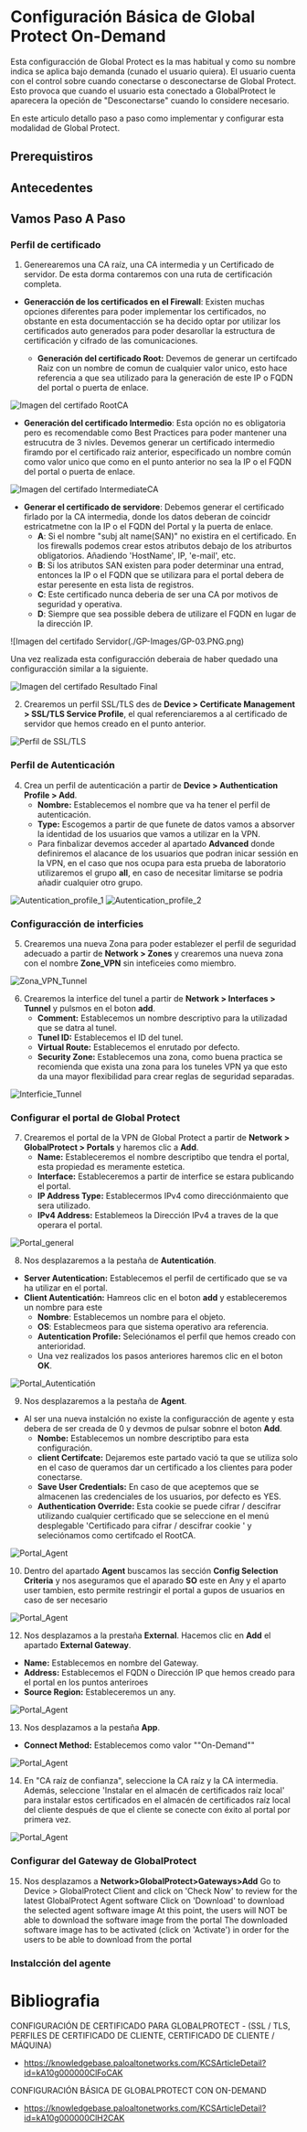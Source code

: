 # Configuración Básica de Global Protect On-Demand

Esta configuracción de Global Protect es la mas habitual y como su nombre indica se aplica bajo demanda (cunado el usuario quiera). El usuario cuenta con el control sobre cuando conectarse o desconectarse de Global Protect. Esto provoca que cuando el usuario esta conectado a GlobalProtect le aparecera la opeción de "Desconectarse" cuando lo considere necesario.

En este articulo detallo paso a paso como implementar y configurar esta modalidad de Global Protect.

## Prerequistiros


## Antecedentes




## Vamos Paso A Paso

### Perfil de certificado
1. Generearemos una CA raíz, una CA intermedia y un Certificado de servidor. De esta dorma contaremos con una ruta de certificación completa.
   
  * **Generacción de los certificados en el Firewall**: Existen muchas opciones diferentes para poder implementar los certificados, no obstante en esta documentacción se ha decido optar por utilizar los certificados auto generados para poder desarollar la estructura de certificación y cifrado de las comunicaciones.
  
    * **Generación del certificado Root:** Devemos de generar un certifcado Raiz con un nombre de comun de cualquier valor unico, esto hace referencia a que sea utilizado para la generación de este IP o FQDN del portal o puerta de enlace.
    
   ![Imagen del certifado RootCA](./GP-Images/GP-01.PNG.png)
    
   * **Generación del certificado Intermedio**: Esta opción no es obligatoria pero es recomendable como Best Practices para poder mantener una estrucutra de 3 nivles. Devemos generar un certificado intermedio firamdo por el certificado raiz anterior, especificado un nombre común como valor unico que como en el punto anterior no sea la IP o el FQDN del portal o puerta de enlace.

   ![Imagen del certifado IntermediateCA](./GP-Images/GP-02.PNG.png)

   * **Generar el certificado de servidore**: Debemos generar el certificado firlado por la CA intermedia, donde los datos deberan de coincidr estricatmetne con la IP o el FQDN del Portal y la puerta de enlace. 
      * **A**: Si el nombre "subj alt name(SAN)" no existira en el certificado. En los firewalls podemos crear estos atributos debajo de los atriburtos obligatorios. Añadiendo 'HostName', IP, 'e-mail', etc. 
      * **B**: Si los atributos SAN existen para poder determinar una entrad, entonces la IP o el FQDN que se utilizara para el portal debera de estar peresente en esta lista de registros.
      * **C**: Este certificado nunca deberia de ser una CA por motivos de seguridad y operativa.
      * **D**: Siempre que sea possible debera de utilizare el FQDN en lugar de la dirección IP.

 ![Imagen del certifado Servidor(./GP-Images/GP-03.PNG.png)
 
 
 Una vez realizada esta configuracción deberaia de haber quedado una configuracción similar a la siguiente.
 
 ![Imagen del certifado Resultado Final](./GP-Images/GP-04.PNG.png)
 


2. Crearemos un perfil SSL/TLS des de **Device > Certificate Management > SSL/TLS Service Profile**, el qual referenciaremos a al certificado de servidor que hemos creado en el punto anterior.

 ![Perfil de SSL/TLS](./GP-Images/GP-05.PNG.png)


### Perfil de Autenticación

4. Crea un perfil de autenticación a partir de **Device > Authentication Profile > Add**.
   * **Nombre:** Establecemos el nombre que va ha tener el perfil de autenticación.
   * **Type:** Escogemos a partir de que funete de datos vamos a absorver la identidad de los usuarios que vamos a utilizar en la VPN.
   * Para finbalizar devemos acceder al apartado **Advanced** donde definiremos el alacance de los usuarios que podran inicar sessión en la VPN, en el caso que nos ocupa para esta prueba de laboratorio utilizaremos el grupo **all**, en caso de necesitar limitarse se podria añadir cualquier otro grupo.


 ![Autentication_profile_1](./GP-Images/GP-06.PNG.png)
 ![Autentication_profile_2](./GP-Images/GP-07.PNG.png)


### Configuracción de interficies
5. Crearemos una nueva Zona para poder establezer el perfil de seguridad adecuado a partir de **Network > Zones** y crearemos una nueva zona con el nombre **Zone_VPN** sin inteficeies como miembro.

 ![Zona_VPN_Tunnel](./GP-Images/GP-08.PNG.png)

6. Crearemos la interfice del tunel a partir de **Network > Interfaces > Tunnel** y pulsmos en el boton **add**.
   *  **Comment:** Establecemos un nombre descriptivo para la utilizadad que se datra al tunel.
   *  **Tunel ID:** Establecemos el ID del tunel.
   *  **Virtual Route:** Establecemos el enrutado por defecto.
   *  **Security Zone:** Establecemos una zona, como buena practica se recomienda que exista una zona para los tuneles VPN ya que esto da una mayor flexibilidad para crear reglas de seguridad separadas.

 ![Interficie_Tunnel](./GP-Images/GP-09.PNG.png)

### Configurar el portal de Global Protect
7. Crearemos el portal de la VPN de Global Protect a partir de **Network > GlobalProtect > Portals** y haremos clic a  **Add**.
   *  **Name:** Estableceremos el nombre descriptibo que tendra el portal, esta propiedad es meramente estetica.
   *  **Interface:** Estableceremos a partir de interfice se estara publicando el portal.
   *  **IP Address Type:** Establecermos IPv4 como direcciónmaiento que sera utilizado.
   *  **IPv4 Address:** Establemeos la Dirección IPv4 a traves de la que operara el portal.

 ![Portal_general](./GP-Images/GP-10.PNG.png)
 
 8. Nos desplazaremos a la pestaña de **Autenticatión**.
   *  **Server Autentication:** Establecemos el perfil de certificado que se va ha utilizar en el portal.
   *  **Client Autenticatión:** Hamreos clic en el boton **add** y estableceremos un nombre para este 
      * **Nombre**: Establecemos un nombre para el objeto.
      * **OS**: Establecmeos para que sistema operativo ara referencia.
      * **Autentication Profile:** Seleciónamos el perfil que hemos creado con anterioridad.
      * Una vez realizados los pasos anteriores haremos clic en el boton **OK**.

 ![Portal_Autenticatión](./GP-Images/GP-11.PNG.png)

 9. Nos desplazaremos a la pestaña de **Agent**.
   *  Al ser una nueva instalción no existe la configuracción de agente y esta debera de ser creada de 0 y devmos de pulsar sobnre el boton **Add**.
      *  **Nombe:**  Establecemos un nombre descriptibo para esta configuración.
      *  **client Certifcate:** Dejaremos este partado vació ta que se utiliza solo en el caso de queramos dar un certificado a los clientes para poder conectarse.
      *  **Save User Credentials:** En caso de que aceptemos que se almacenen las credenciales de los usuarios, por defecto es YES.
      *  **Authentication Override:** Esta cookie se puede cifrar / descifrar utilizando cualquier certificado que se seleccione en el menú desplegable 'Certificado para cifrar / descifrar cookie ' y seleciónamos como certifcado el RootCA.
 
  ![Portal_Agent](./GP-Images/GP-12.PNG.png)
  
10. Dentro del apartado **Agent** buscamos las sección **Config Selection Criteria** y nos aseguramos que el aparado **SO** este en Any y el aparto user tambien, esto permite restringir el portal a gupos de usuarios en caso de ser necesario

  ![Portal_Agent](./GP-Images/GP-13.PNG.png)

12. Nos desplazamos a la prestaña **External**. Hacemos clic en **Add** el apartado **External Gateway**.

   *  **Name:** Establecemos en nombre del Gateway.
   *  **Address:** Establecemos el FQDN o Dirección IP que hemos creado para el portal en los puntos anteriroes
   *  **Source Region:** Estableceremos un any.

  ![Portal_Agent](./GP-Images/GP-14.PNG.png)
 
13. Nos desplazamos a la pestaña **App**.
   *  **Connect Method:** Establecemos como valor ""On-Demand""
   
  ![Portal_Agent](./GP-Images/GP-15.PNG.png)
  
14. En "CA raíz de confianza", seleccione la CA raíz y la CA intermedia. Además, seleccione 'Instalar en el almacén de certificados raíz local' para instalar estos certificados en el almacén de certificados raíz local del cliente después de que el cliente se conecte con éxito al portal por primera vez.

  ![Portal_Agent](./GP-Images/GP-16.PNG.png)

### Configurar del Gateway de GlobalProtect

15.   Nos desplazamos a **Network>GlobalProtect>Gateways>Add**
Go to Device > GlobalProtect Client  and click on 'Check Now' to review for the latest GlobalProtect Agent software
Click on 'Download' to download the selected agent software image
At this point, the users will NOT be able to download the software image from the portal
The downloaded software image has to be activated (click on 'Activate') in order for the users to be able to download from the portal



### Instalcción del agente




# Bibliografia 
CONFIGURACIÓN DE CERTIFICADO PARA GLOBALPROTECT - (SSL / TLS, PERFILES DE CERTIFICADO DE CLIENTE, CERTIFICADO DE CLIENTE / MÁQUINA)
* https://knowledgebase.paloaltonetworks.com/KCSArticleDetail?id=kA10g000000ClFoCAK

CONFIGURACIÓN BÁSICA DE GLOBALPROTECT CON ON-DEMAND
* https://knowledgebase.paloaltonetworks.com/KCSArticleDetail?id=kA10g000000ClH2CAK
